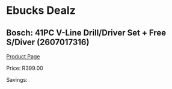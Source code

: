
# Ebucks Dealz
## Bosch: 41PC V-Line Drill/Driver Set + Free S/Diver (2607017316)
[Product Page](https://www.ebucks.com/web/shop/productSelected.do?prodId=257406907&catId=336131644)

Price: R399.00

Savings: 


	